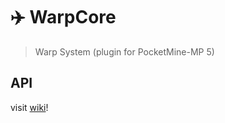 # ✈️ WarpCore
> Warp System (plugin for PocketMine-MP 5)

## API
visit [wiki](https://github.com/drirainMCBE/WarpCore/wiki)!